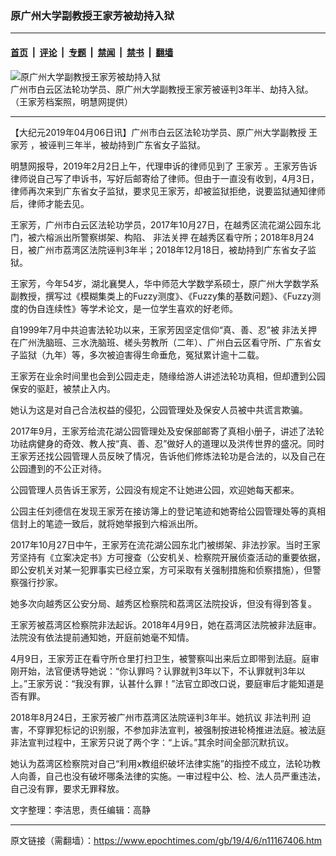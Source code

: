 ### 原广州大学副教授王家芳被劫持入狱

---

#### [首页](../../../..?n11167406) &nbsp;|&nbsp; [评论](../../../../../epoch-comment?n11167406) &nbsp;|&nbsp; [专题](../../../../../epoch-special?n11167406) &nbsp;|&nbsp; [禁闻](../../../../../epoch-news?n11167406) &nbsp;|&nbsp; [禁书](../../../../../books?n11167406) &nbsp;|&nbsp; [翻墙](https://github.com/gfw-breaker/nogfw/blob/master/README.md?n11167406)


<div><img alt="原广州大学副教授王家芳被劫持入狱" class="attachment-djy_600_400 size-djy_600_400 wp-post-image" src="https://i.epochtimes.com/assets/uploads/2019/04/1-9-600x400.jpg"/>
<div class="caption">
 广州市白云区法轮功学员、原广州大学副教授王家芳被诬判3年半、劫持入狱。（王家芳档案照，明慧网提供）
</div></div><hr/><div class="post_content" id="artbody" itemprop="articleBody">
 <!-- article content begin -->
 <p>
  【大纪元2019年04月06日讯】广州市白云区法轮功学员、原广州大学副教授
  <ok href="https://www.epochtimes.com/gb/tag/%E7%8E%8B%E5%AE%B6%E8%8A%B3.html">
   王家芳
  </ok>
  ，被诬判三年半，被劫持到广东省女子监狱。
 </p>
 <p>
  明慧网报导，2019年2月2日上午，代理申诉的律师见到了
  <ok href="https://www.epochtimes.com/gb/tag/%E7%8E%8B%E5%AE%B6%E8%8A%B3.html">
   王家芳
  </ok>
  。王家芳告诉律师说自己写了申诉书，写好后邮寄给了律师。但由于一直没有收到，4月3日，律师再次来到广东省女子监狱，要求见王家芳，却被监狱拒绝，说要监狱通知律师后，律师才能去见。
 </p>
 <p>
  王家芳，广州市白云区法轮功学员，2017年10月27日，在越秀区流花湖公园东北门，被六榕派出所警察绑架、构陷、
  <ok href="https://www.epochtimes.com/gb/tag/%E9%9D%9E%E6%B3%95%E5%85%B3%E6%8A%BC.html">
   非法关押
  </ok>
  在越秀区看守所；2018年8月24日，被广州市荔湾区法院诬判3年半；2018年12月18日，被劫持到广东省女子监狱。
 </p>
 <p>
  王家芳，今年54岁，湖北襄樊人，华中师范大学数学系硕士，原广州大学数学系副教授，撰写过《模糊集类上的Fuzzy测度》、《Fuzzy集的基数问题》、《Fuzzy测度的伪自连续性》等学术论文，是一位学生喜欢的好老师。
 </p>
 <p>
  自1999年7月中共迫害法轮功以来，王家芳因坚定信仰“真、善、忍”被
  <ok href="https://www.epochtimes.com/gb/tag/%E9%9D%9E%E6%B3%95%E5%85%B3%E6%8A%BC.html">
   非法关押
  </ok>
  在广州洗脑班、三水洗脑班、槎头劳教所（二年）、广州白云区看守所、广东省女子监狱（九年）等，多次被迫害得生命垂危，冤狱累计逾十二载。
 </p>
 <p>
  王家芳在业余时间里也会到公园走走，随缘给游人讲述法轮功真相，但却遭到公园保安的驱赶，被禁止入内。
 </p>
 <p>
  她认为这是对自己合法权益的侵犯，公园管理处及保安人员被中共谎言欺骗。
 </p>
 <p>
  2017年9月，王家芳给流花湖公园管理处及安保部邮寄了真相小册子，讲述了法轮功祛病健身的奇效、教人按“真、善、忍”做好人的道理以及洪传世界的盛况。同时王家芳还找公园管理人员反映了情况，告诉他们修炼法轮功是合法的，以及自己在公园遭到的不公正对待。
 </p>
 <p>
  公园管理人员告诉王家芳，公园没有规定不让她进公园，欢迎她每天都来。
 </p>
 <p>
  公园主任刘德信在发现王家芳在接访簿上的登记笔迹和她寄给公园管理处等的真相信封上的笔迹一致后，就将她举报到六榕派出所。
 </p>
 <p>
  2017年10月27日中午，王家芳在流花湖公园东北门被绑架、非法抄家。当时王家芳坚持有《立案决定书》方可搜查（公安机关、检察院开展侦查活动的重要依据，即公安机关对某一犯罪事实已经立案，方可采取有关强制措施和侦察措施），但警察强行抄家。
 </p>
 <p>
  她多次向越秀区公安分局、越秀区检察院和荔湾区法院投诉，但没有得到答复。
 </p>
 <p>
  王家芳被荔湾区检察院非法起诉。2018年4月9日，她在荔湾区法院被非法庭审。法院没有依法提前通知她，开庭前她毫不知情。
 </p>
 <p>
  4月9日，王家芳正在看守所仓里打扫卫生，被警察叫出来后立即带到法庭。庭审刚开始，法官便诱导她说：“你认罪吗？认罪就判3年以下，不认罪就判3年以上。”王家芳说：“我没有罪，认甚什么罪！”法官立即改口说，要庭审后才能知道是否有罪。
 </p>
 <p>
  2018年8月24日，王家芳被广州市荔湾区法院诬判3年半。她抗议
  <ok href="https://www.epochtimes.com/gb/tag/%E9%9D%9E%E6%B3%95%E5%88%A4%E5%88%91.html">
   非法判刑
  </ok>
  迫害，不穿罪犯标记的识别服，不参加非法宣判，被强制按进轮椅推进法庭。被法庭非法宣判过程中，王家芳只说了两个字：“上诉。”其余时间全部沉默抗议。
 </p>
 <p>
  她认为荔湾区检察院对自己“利用x教组织破坏法律实施”的指控不成立，法轮功教人向善，自己也没有破坏哪条法律的实施。一审过程中公、检、法人员严重违法，自己没有罪，要求无罪释放。
 </p>
 <p>
  文字整理：李洁思，责任编辑：高静
 </p>
 <!-- article content end -->
 <div id="below_article_ad">
 </div>
</div>


---

原文链接（需翻墙）：https://www.epochtimes.com/gb/19/4/6/n11167406.htm